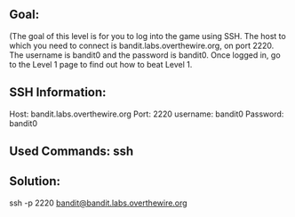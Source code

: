 ## Goal:
(The goal of this level is for you to log into the game using SSH. The host to which you need to connect is bandit.labs.overthewire.org, on port 2220. The username is bandit0 and the password is bandit0. Once logged in, go to the Level 1 page to find out how to beat Level 1.

## SSH Information:
Host: bandit.labs.overthewire.org
Port: 2220
username: bandit0
Password: bandit0


## Used Commands: ssh

## Solution: 

ssh -p 2220 bandit@bandit.labs.overthewire.org